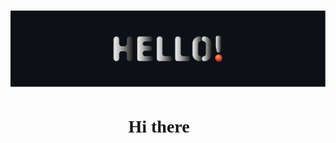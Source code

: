<link rel="preconnect" href="https://fonts.googleapis.com">
<link rel="preconnect" href="https://fonts.gstatic.com" crossorigin>
<link href="https://fonts.googleapis.com/css2?family=Bebas+Neue&display=swap" rel="stylesheet">

# [![Header](https://raw.githubusercontent.com/ZeusDes/ZeusDes/main/Hello.svg)](https://github.com/ZeusDes/)

<center>
<h1><span style="font-family: 'Bebas Neue', cursive;">Hi there 👋</span></h1>
</center>
